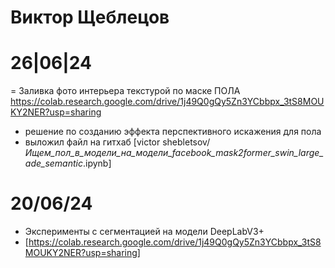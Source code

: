 # Виктор Щеблецов
# 26|06|24
= Заливка фото интерьера текстурой по маске ПОЛА https://colab.research.google.com/drive/1j49Q0gQy5Zn3YCbbpx_3tS8MOUKY2NER?usp=sharing
- решение по созданию эффекта перспективного искажения для пола
- выложил файл на гитхаб [victor shebletsov/_Ищем_пол_в_модели_на_модели_facebook_mask2former_swin_large_ade_semantic_.ipynb]
# 20/06/24
- Эксперименты с сегментацией на модели DeepLabV3+
- [https://colab.research.google.com/drive/1j49Q0gQy5Zn3YCbbpx_3tS8MOUKY2NER?usp=sharing]
